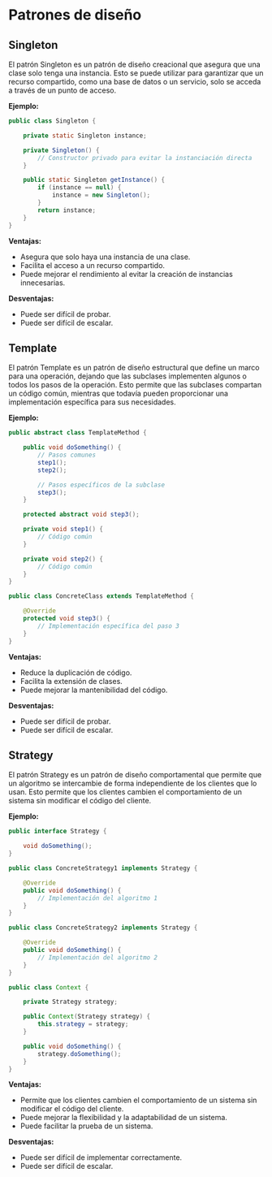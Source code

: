 # Patrones de diseño

## Singleton

El patrón Singleton es un patrón de diseño creacional que asegura que una clase solo tenga una instancia. Esto se puede utilizar para garantizar que un recurso compartido, como una base de datos o un servicio, solo se acceda a través de un punto de acceso.

**Ejemplo:**

```java
public class Singleton {

    private static Singleton instance;

    private Singleton() {
        // Constructor privado para evitar la instanciación directa
    }

    public static Singleton getInstance() {
        if (instance == null) {
            instance = new Singleton();
        }
        return instance;
    }
}

```
**Ventajas:**

* Asegura que solo haya una instancia de una clase.
* Facilita el acceso a un recurso compartido.
* Puede mejorar el rendimiento al evitar la creación de instancias innecesarias.

**Desventajas:**

* Puede ser difícil de probar.
* Puede ser difícil de escalar.

## Template

El patrón Template es un patrón de diseño estructural que define un marco para una operación, dejando que las subclases implementen algunos o todos los pasos de la operación. Esto permite que las subclases compartan un código común, mientras que todavía pueden proporcionar una implementación específica para sus necesidades.

**Ejemplo:**

```java
public abstract class TemplateMethod {

    public void doSomething() {
        // Pasos comunes
        step1();
        step2();

        // Pasos específicos de la subclase
        step3();
    }

    protected abstract void step3();

    private void step1() {
        // Código común
    }

    private void step2() {
        // Código común
    }
}

public class ConcreteClass extends TemplateMethod {

    @Override
    protected void step3() {
        // Implementación específica del paso 3
    }
}

```
**Ventajas:**

* Reduce la duplicación de código.
* Facilita la extensión de clases.
* Puede mejorar la mantenibilidad del código.

**Desventajas:**

* Puede ser difícil de probar.
* Puede ser difícil de escalar.

## Strategy

El patrón Strategy es un patrón de diseño comportamental que permite que un algoritmo se intercambie de forma independiente de los clientes que lo usan. Esto permite que los clientes cambien el comportamiento de un sistema sin modificar el código del cliente.

**Ejemplo:**

```java
public interface Strategy {

    void doSomething();
}

public class ConcreteStrategy1 implements Strategy {

    @Override
    public void doSomething() {
        // Implementación del algoritmo 1
    }
}

public class ConcreteStrategy2 implements Strategy {

    @Override
    public void doSomething() {
        // Implementación del algoritmo 2
    }
}

public class Context {

    private Strategy strategy;

    public Context(Strategy strategy) {
        this.strategy = strategy;
    }

    public void doSomething() {
        strategy.doSomething();
    }
}
```

**Ventajas:**

* Permite que los clientes cambien el comportamiento de un sistema sin modificar el código del cliente.
* Puede mejorar la flexibilidad y la adaptabilidad de un sistema.
* Puede facilitar la prueba de un sistema.

**Desventajas:**

* Puede ser difícil de implementar correctamente.
* Puede ser difícil de escalar.
